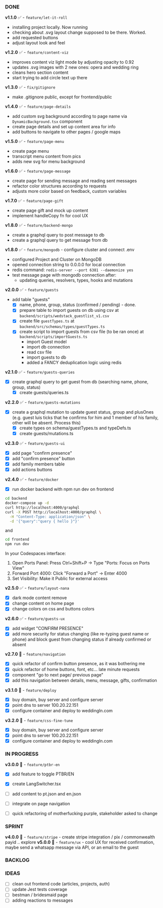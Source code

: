 ### DONE
**v1.1.0** ✅ - `feature/let-it-roll`
- installing project locally. Now running
- checking about .svg layout change supposed to be there. Worked.
- add requested buttons
- adjust layout look and feel

**v1.2.0** ✅ - `feature/content-viz`
- improves content viz light mode by adjusting opacity to 0.92
- updates .svg images with 2 new ones: opera and wedding ring
- cleans hero section content
- start trying to add circle text up there

**v1.3.0** ✅ - `fix/gitignore`
- make .gitignore public, except for frontend/public

**v1.4.0** ✅ - `feature/page-details`
- add custom svg background according to page name via `DynamicBackground.tsx` component
- create page details and set up content area for info
- add buttons to navigate to other pages / google maps

**v1.5.0** ✅ - `feature/page-menu`
- create page menu
- transcript menu content from pics
- adds new svg for menu background

**v1.6.0** ✅ - `feature/page-message`
- create page for sending message and reading sent messages
- refactor color structures according to requests
- adjusts more color based on feedback, custom variables

**v1.7.0** ✅ - `feature/page-gift`
- create page gift and mock up content
- implement handleCopy fn for cool UX

**v1.8.0** ✅ - `feature/backend-mongo`
- create a graphql query to post message to db
- create a graphql query to get message from db

**v1.8.0** ✅ - `feature/mongodb` - configure cluster and connect .env 
- configured Project and Cluster on MongoDB
- opened connection string to 0.0.0.0 for local connection
- redis command: `redis-server --port 6381 --daemonize yes`
- test message page with mongodb connection after:
    - updating queries, resolvers, types, hooks and mutations

**v2.0.0** ✅ - `feature/guests`
- add table "guests"
    - [X] name, phone, group, status (confirmed / pending) - done.
    - [X] prepare table to import guests on db using csv at `backend/scripts/wedstack_guestlist_v1.csv`
    - [X] create file `guestTypes.ts` at `backend/src/schemas/types/guestTypes.ts`
    - [X] create script to import guests from csv file (to be ran once) at `backend/scripts/importGuests.ts`
        - import Guest model
        - import db connection
        - read csv file
        - import guests to db
        - added a FANCY deduplication logic using redis

**v2.1.0** ✅ - `feature/guests-queries`
- [X] create graphql query to get guest from db (searching name, phone, group, status)
    - [X] create guests/queries.ts

**v2.2.0** ✅ - `feature/guests-mutations`
- [X] create a graphql mutation to update guest status, group and plusOnes (e.g. guest luis ticks that he confirms for him and 1 member of his family, other will be absent. Process this)
    - [X] create types on schema/guestTypes.ts and typeDefs.ts
    - [X] create guests/mutations.ts

**v2.3.0** ✅ - `feature/guests-ui`
- [X] add page "confirm presence"
- [X] add "confirm presence" button
- [X] add family members table
- [X] add actions buttons

**v2.4.0** ✅ - `feature/docker`
- [X] run docker backend with npm run dev on frontend
```bash
cd backend
docker-compose up -d
curl http://localhost:4000/graphql
curl -X POST http://localhost:4000/graphql \
  -H "Content-Type: application/json" \
  -d '{"query":"query { hello }"}'
```
and
```bash
cd frontend
npm run dev
```
In your Codespaces interface:
1. Open Ports Panel: Press Ctrl+Shift+P → Type "Ports: Focus on Ports View"
2. Forward Port 4000: Click "Forward a Port" → Enter 4000
3. Set Visibility: Make it Public for external access

**v2.5.0** ✅ - `feature/layout-nana`
- [X] dark mode content remove
- [X] change content on home page
- [X] change colors on css and buttons colors

**v2.6.0** ✅ - `feature/guests-ux`
- [X] add widget "CONFIRM PRESENCE"
- [X] add more security for status changing (like re-typing guest name or phone) and block guest from changing status if already confirmed or absent

**v2.7.0** 🔸 - `feature/navigation` 
- [X] quick refactor of confirm button presence, as it was bothering me
- [X] quick refactor of home buttons, font, etc... late minute requests
- [X] component "go to next page/ previous page"
- [X] add this navigation between details, menu, message, gifts, confirmation

**v3.1.0** 🔸 - `feature/deploy` 
- [X] buy domain, buy server and configure server
- [X] point dns to server 100.20.22.151	
- [X] configure container and deploy to weddingln.com

**v3.2.0** 🔸 - `feature/css-fine-tune` 
- [X] buy domain, buy server and configure server
- [X] point dns to server 100.20.22.151	
- [X] configure container and deploy to weddingln.com

### IN PROGRESS
**v3.0.0** 🔸 - `feature/ptbr-en` 
- [X] add feature to toggle PTBR/EN
- [X] create LangSwitcher.tsx
- [ ] add content to pt.json and en.json
- [ ] integrate on page navigation
- [ ] quick refactoring of motherfucking purple, stakeholder asked to change




### SPRINT

**v4.0.0** 🔸 - `feature/stripe` - create stripe integration / pix / commonwealth payid .. explore
**v5.0.0** 🔸 - `feature/ux` - cool UX for received confirmation, maybe send a whatsapp message via API, or an email to the guest

### BACKLOG

### IDEAS
- [ ] clean out frontend code (articles, projects, auth)
- [ ] update Jest tests coverage
- [ ] bestman / bridesmaid page
- [ ] adding reactions to messages
